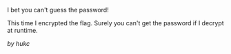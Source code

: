 I bet you can't guess the password!

This time I encrypted the flag. Surely you can't get the password if I decrypt at runtime.

_by hukc_
